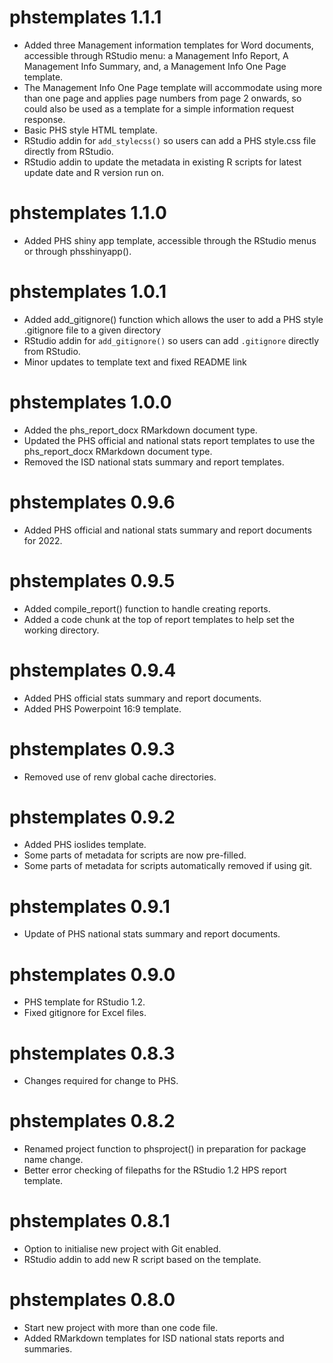 # phstemplates 1.1.1

* Added three Management information templates for Word documents, accessible through RStudio menu: a Management Info Report, A Management Info Summary, and, a Management Info One Page template.
* The Management Info One Page template will accommodate using more than one page and applies page numbers from page 2 onwards, so could also be used as a template for a simple information request response.
* Basic PHS style HTML template.
* RStudio addin for `add_stylecss()` so users can add a PHS style.css file directly from RStudio.
* RStudio addin to update the metadata in existing R scripts for latest update date and R version run on.

# phstemplates 1.1.0

* Added PHS shiny app template, accessible through the RStudio menus or through phsshinyapp().

# phstemplates 1.0.1

* Added add_gitignore() function which allows the user to add a PHS style .gitignore file to a given directory
* RStudio addin for `add_gitignore()` so users can add `.gitignore` directly from RStudio.
* Minor updates to template text and fixed README link

# phstemplates 1.0.0

* Added the phs_report_docx RMarkdown document type.
* Updated the PHS official and national stats report templates to use the phs_report_docx RMarkdown document type.
* Removed the ISD national stats summary and report templates.

# phstemplates 0.9.6

* Added PHS official and national stats summary and report documents for 2022.

# phstemplates 0.9.5

* Added compile_report() function to handle creating reports.
* Added a code chunk at the top of report templates to help set the working directory.

# phstemplates 0.9.4

* Added PHS official stats summary and report documents.
* Added PHS Powerpoint 16:9 template.

# phstemplates 0.9.3

* Removed use of renv global cache directories.

# phstemplates 0.9.2

* Added PHS ioslides template.
* Some parts of metadata for scripts are now pre-filled.
* Some parts of metadata for scripts automatically removed if using git.

# phstemplates 0.9.1

* Update of PHS national stats summary and report documents.

# phstemplates 0.9.0

* PHS template for RStudio 1.2.
* Fixed gitignore for Excel files.

# phstemplates 0.8.3

* Changes required for change to PHS.

# phstemplates 0.8.2

* Renamed project function to phsproject() in preparation for package name change.
* Better error checking of filepaths for the RStudio 1.2 HPS report template.

# phstemplates 0.8.1

* Option to initialise new project with Git enabled.
* RStudio addin to add new R script based on the template.

# phstemplates 0.8.0

* Start new project with more than one code file.
* Added RMarkdown templates for ISD national stats reports and summaries.
